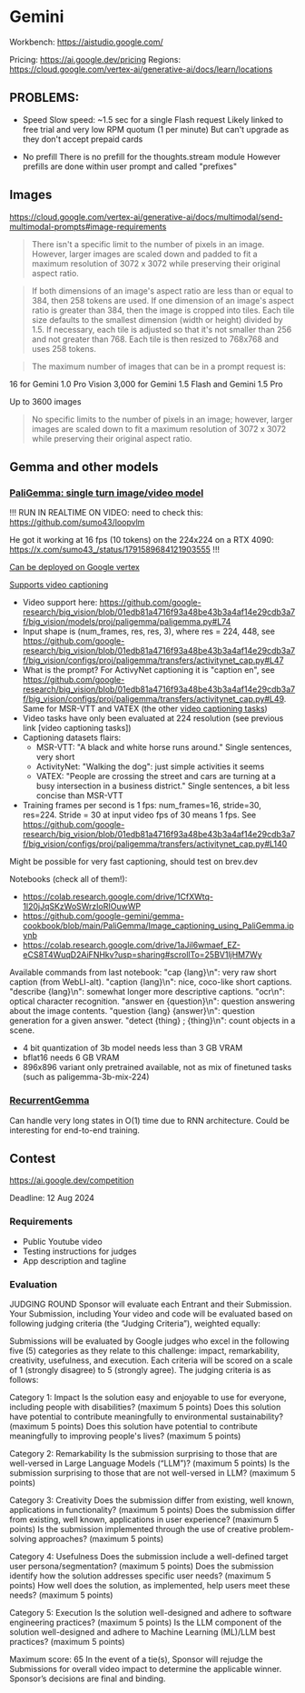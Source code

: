 # Gemini

Workbench: https://aistudio.google.com/

Pricing: https://ai.google.dev/pricing
Regions: https://cloud.google.com/vertex-ai/generative-ai/docs/learn/locations

## PROBLEMS:

- Speed
  Slow speed: ~1.5 sec for a single Flash request
  Likely linked to free trial and very low RPM quotum (1 per minute)
  But can't upgrade as they don't accept prepaid cards

- No prefill
  There is no prefill for the thoughts.stream module
  However prefills are done within user prompt and called "prefixes"

## Images

https://cloud.google.com/vertex-ai/generative-ai/docs/multimodal/send-multimodal-prompts#image-requirements

> There isn't a specific limit to the number of pixels in an image. However, larger images are scaled down and padded to fit a maximum resolution of 3072 x 3072 while preserving their original aspect ratio.

> If both dimensions of an image's aspect ratio are less than or equal to 384, then 258 tokens are used.
> If one dimension of an image's aspect ratio is greater than 384, then the image is cropped into tiles. Each tile size defaults to the smallest dimension (width or height) divided by 1.5. If necessary, each tile is adjusted so that it's not smaller than 256 and not greater than 768. Each tile is then resized to 768x768 and uses 258 tokens.

> The maximum number of images that can be in a prompt request is:

16 for Gemini 1.0 Pro Vision
3,000 for Gemini 1.5 Flash and Gemini 1.5 Pro

Up to 3600 images

> No specific limits to the number of pixels in an image; however, larger images are scaled down to fit a maximum resolution of 3072 x 3072 while preserving their original aspect ratio.

## Gemma and other models

### [PaliGemma: single turn image/video model](https://github.com/google-research/big_vision/tree/main/big_vision/configs/proj/paligemma)

!!!
RUN IN REALTIME ON VIDEO: need to check this: https://github.com/sumo43/loopvlm

He got it working at 16 fps (10 tokens) on the 224x224 on a RTX 4090: https://x.com/sumo43_/status/1791589684121903555
!!!

[Can be deployed on Google vertex](https://console.cloud.google.com/vertex-ai/publishers/google/model-garden/363?project=gen-lang-client-0149736153)

[Supports video captioning](https://github.com/google-research/big_vision/issues/117)
- Video support here: https://github.com/google-research/big_vision/blob/01edb81a4716f93a48be43b3a4af14e29cdb3a7f/big_vision/models/proj/paligemma/paligemma.py#L74
- Input shape is (num_frames, res, res, 3), where res = 224, 448, see https://github.com/google-research/big_vision/blob/01edb81a4716f93a48be43b3a4af14e29cdb3a7f/big_vision/configs/proj/paligemma/transfers/activitynet_cap.py#L47
- What is the prompt? For ActivyNet captioning it is "caption en", see https://github.com/google-research/big_vision/blob/01edb81a4716f93a48be43b3a4af14e29cdb3a7f/big_vision/configs/proj/paligemma/transfers/activitynet_cap.py#L49. Same for MSR-VTT and VATEX (the other [video captioning tasks](https://github.com/google-research/big_vision/tree/main/big_vision/configs/proj/paligemma#video-tasks-captionqa))
- Video tasks have only been evaluated at 224 resolution (see previous link [video captioning tasks])
- Captioning datasets flairs:
  * MSR-VTT: "A black and white horse runs around." Single sentences, very short
  * ActivityNet: "Walking the dog": just simple activities it seems
  * VATEX: "People are crossing the street and cars are turning at a busy intersection in a business district." Single sentences, a bit less concise than MSR-VTT
- Training frames per second is 1 fps: num_frames=16, stride=30, res=224. Stride = 30 at input video fps of 30 means 1 fps. See https://github.com/google-research/big_vision/blob/01edb81a4716f93a48be43b3a4af14e29cdb3a7f/big_vision/configs/proj/paligemma/transfers/activitynet_cap.py#L140

Might be possible for very fast captioning, should test on brev.dev

Notebooks (check all of them!):
- https://colab.research.google.com/drive/1CfXWtq-1l20jJqSKzWoSWrzIoRIOuwWP
- https://github.com/google-gemini/gemma-cookbook/blob/main/PaliGemma/Image_captioning_using_PaliGemma.ipynb
- https://colab.research.google.com/drive/1aJil6wmaef_EZ-eCS8T4WuqD2AiFNHkv?usp=sharing#scrollTo=25BV1ljHM7Wy

Available commands from last notebook:
"cap {lang}\n": very raw short caption (from WebLI-alt).
"caption {lang}\n": nice, coco-like short captions.
"describe {lang}\n": somewhat longer more descriptive captions.
"ocr\n": optical character recognition.
"answer en {question}\n": question answering about the image contents.
"question {lang} {answer}\n": question generation for a given answer.
"detect {thing} ; {thing}\n": count objects in a scene.

- 4 bit quantization of 3b model needs less than 3 GB VRAM
- bflat16 needs 6 GB VRAM
- 896x896 variant only pretrained available, not as mix of finetuned tasks (such as paligemma-3b-mix-224)

### [RecurrentGemma](https://github.com/google-deepmind/recurrentgemma)

Can handle very long states in O(1) time due to RNN architecture. Could be interesting for end-to-end training.

## Contest

https://ai.google.dev/competition

Deadline: 12 Aug 2024

### Requirements

- Public Youtube video
- Testing instructions for judges
- App description and tagline

### Evaluation
JUDGING ROUND
Sponsor will evaluate each Entrant and their Submission. Your Submission, including Your video and code will be evaluated based on following judging criteria (the “Judging Criteria”), weighted equally:

Submissions will be evaluated by Google judges who excel in the following five (5) categories as they relate to this challenge: impact, remarkability, creativity, usefulness, and execution. Each criteria will be scored on a scale of 1 (strongly disagree) to 5 (strongly agree). The judging criteria is as follows:

Category 1: Impact
Is the solution easy and enjoyable to use for everyone, including people with disabilities? (maximum 5 points)
Does this solution have potential to contribute meaningfully to environmental sustainability?(maximum 5 points)
Does this solution have potential to contribute meaningfully to improving people's lives? (maximum 5 points)

Category 2: Remarkability
Is the submission surprising to those that are well-versed in Large Language Models (“LLM”)? (maximum 5 points)
Is the submission surprising to those that are not well-versed in LLM? (maximum 5 points)

Category 3: Creativity
Does the submission differ from existing, well known, applications in functionality? (maximum 5 points)
Does the submission differ from existing, well known, applications in user experience? (maximum 5 points)
Is the submission implemented through the use of creative problem-solving approaches? (maximum 5 points)

Category 4: Usefulness
Does the submission include a well-defined target user persona/segmentation? (maximum 5 points)
Does the submission identify how the solution addresses specific user needs? (maximum 5 points)
How well does the solution, as implemented, help users meet these needs? (maximum 5 points)

Category 5: Execution
Is the solution well-designed and adhere to software engineering practices? (maximum 5 points)
Is the LLM component of the solution well-designed and adhere to Machine Learning (ML)/LLM best practices? (maximum 5 points)

Maximum score: 65
In the event of a tie(s), Sponsor will rejudge the Submissions for overall video impact to determine the applicable winner. Sponsor’s decisions are final and binding.